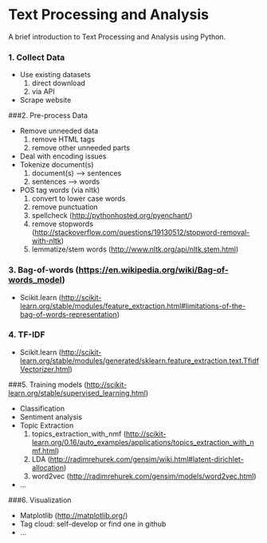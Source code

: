 # Text Processing and Analysis
A brief introduction to Text Processing and Analysis using Python.

### 1. Collect Data
- Use existing datasets
    1. direct download
    2. via API
- Scrape website

###2. Pre-process Data
- Remove unneeded data
    1. remove HTML tags
    2. remove other unneeded parts
- Deal with encoding issues
- Tokenize document(s)
    1. document(s) --> sentences
    2. sentences --> words
- POS tag words (via nltk)
    1. convert to lower case words
    2. remove punctuation
    3. spellcheck (<http://pythonhosted.org/pyenchant/>)
    4. remove stopwords (<http://stackoverflow.com/questions/19130512/stopword-removal-with-nltk>)
    5. lemmatize/stem words (<http://www.nltk.org/api/nltk.stem.html>)

### 3. Bag-of-words (https://en.wikipedia.org/wiki/Bag-of-words_model)
- Scikit.learn (http://scikit-learn.org/stable/modules/feature_extraction.html#limitations-of-the-bag-of-words-representation)

### 4. TF-IDF
- Scikit.learn (<http://scikit-learn.org/stable/modules/generated/sklearn.feature_extraction.text.TfidfVectorizer.html>)

###5. Training models (http://scikit-learn.org/stable/supervised_learning.html)
- Classification
- Sentiment analysis
- Topic Extraction 
    1. topics_extraction_with_nmf (<http://scikit-learn.org/0.16/auto_examples/applications/topics_extraction_with_nmf.html>)
    2. LDA (<http://radimrehurek.com/gensim/wiki.html#latent-dirichlet-allocation>)
    3. word2vec (<http://radimrehurek.com/gensim/models/word2vec.html>)
- ...

###6. Visualization
- Matplotlib (<http://matplotlib.org/>)
- Tag cloud: self-develop or find one in github
- ...
        

